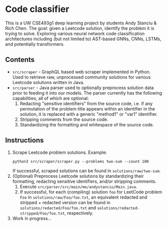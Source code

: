 # Code classifier
This is a UW CSE493g1 deep learning project by students Andy Stanciu & Rich Chen. The goal: given a Leetcode solution, identify the problem it is trying to solve. Exploring various neural network code classification architectures including (but not limited to) AST-based GNNs, CNNs, LSTMs, and potentially transformers.

## Contents
- `src/scraper` - GraphQL based web scraper implemented in Python. Used to retrieve raw, unprocessed community solutions for various Leetcode solutions written in Java.
- `src/parser` - Java parser used to optionally preprocess solution data prior to feeding it into our models. The parser currently has the following capabilities, all of which are optional:
  1. Redacting "sensitive identifiers" from the source code, i.e. if any permutation of the problem title appears within an identifier in the solution, it is replaced with a generic "method1" or "var1" identifier.
  2. Stripping comments from the source code.
  3. Standardizing the formatting and whitespace of the source code.

## Instructions
1. Scrape Leetcode problem solutions. Example:
   ```
   python3 src/scraper/scraper.py --problems two-sum --count 100 
   ```
   If successful, scraped solutions can be found in `solutions/raw/two-sum`.
2. (Optional) Preprocess Leetcode solutions by standardizing their formatting, redacting sensitive identifiers, and/or stripping comments. 
   1. Execute `src/parser/src/main/me/andystanciu/Main.java`.
   2. If successful, for each (compiling) solution `foo` for LeetCode problem `Foo` in `solutions/raw/Foo/foo.txt`, an equivalent redacted and stripped + redacted version can be found in `solutions/redacted/Foo/foo.txt` and `solutions/redacted-stripped/Foo/foo.txt`, respectively.
3. Work in progress...